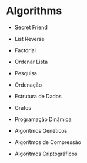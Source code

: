 # Algorithms

- Secret Friend
- List Reverse
- Factorial
- Ordenar Lista

- Pesquisa
- Ordenação
- Estrutura de Dados
- Grafos
- Programação Dinâmica
- Algoritmos Genéticos
- Algoritmos de Compressão
- Algoritmos Criptográficos
